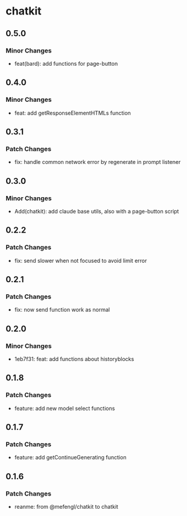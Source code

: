 # chatkit

## 0.5.0

### Minor Changes

- feat(bard): add functions for page-button

## 0.4.0

### Minor Changes

- feat: add getResponseElementHTMLs function

## 0.3.1

### Patch Changes

- fix: handle common network error by regenerate in prompt listener

## 0.3.0

### Minor Changes

- Add(chatkit): add claude base utils, also with a page-button script

## 0.2.2

### Patch Changes

- fix: send slower when not focused to avoid limit error

## 0.2.1

### Patch Changes

- fix: now send function work as normal

## 0.2.0

### Minor Changes

- 1eb7f31: feat: add functions about historyblocks

## 0.1.8

### Patch Changes

- feature: add new model select functions

## 0.1.7

### Patch Changes

- feature: add getContinueGenerating function

## 0.1.6

### Patch Changes

- reanme: from @mefengl/chatkit to chatkit
